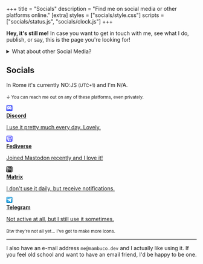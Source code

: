 +++
title = "Socials"
description = "Find me on social media or other platforms online."
[extra]
styles = ["socials/style.css"]
scripts = ["socials/status.js", "socials/clock.js"]
+++

**Hey, it's still me!** In case you want to get in touch with me, see what I do, publish, or say, this is the page you're looking for!

<details>
<summary>What about other Social Media?</summary>

I *do* have an account on Instagram, TikTok, X (Twitter), and other platforms. I just choose to not use them as I **don't** support the direction they're going. They were created for user entertainment, but now it's just bloated advertisement and propaganda. I prefer to be active on a platform where you can actually see interesting content.

There's also the fact that most big corp SNSs are grabbing a lot of data. And you know where all that data is going, right? While it seemed a joke a few years ago, it's been proved now that AI gets a lot of training data and it's not only from scientists but from **us** too. I then realised that I'm not gonna die if I don't follow the crowd.

I'm not surprised if ChatGPT answers correctly if you just go and ask him "Who's `<your fullname>`?".

<small>I'm still on some platforms like Mastodon, Discord and a few more. Take a look below! ↓</small>

</details>

## Socials

In Rome it's currently <time id="clock"><noscript>NO:JS</noscript></time> <small>(UTC+1)</small> and I'm <span id="online-indicator"><noscript>N/A</noscript></span>.

<small>↓ You can reach me out on any of these platforms, even privately.</small>

<div class="icon-grid">

<a href="https://discord.com/users/604790617138266149/">
    <img alt="Pixel art Discord icon" class="transparent no-hover pixels drop-shadow icon" src="icons/discord.png" />
    <div class="details">
        <strong>Discord</strong>
        <p>I use it pretty much every day. Lovely.</p>
    </div>
</a>

<a href="https://wetdry.world/@mambuco/">
    <img alt="Pixel art Mastodon icon" class="transparent no-hover pixels drop-shadow icon" src="icons/mastodon.png" />
    <div class="details">
        <strong>Fediverse</strong>
        <p>Joined Mastodon recently and I love it!</p>
    </div>
</a>

<a href="https://matrix.to/#/@mambuco:envs.net/">
    <img alt="Pixel art Matrix.org icon" class="transparent no-hover pixels drop-shadow icon" src="icons/matrix.png" />
    <div class="details">
        <strong>Matrix</strong>
        <p>I don't use it daily, but receive notifications.
    </div>
</a>

<a href="https://t.me/mambucodev/">
    <img alt="Pixel art Telegram icon" class="transparent no-hover pixels drop-shadow icon" src="icons/telegram.png" />
    <div class="details">
        <strong>Telegram</strong>
        <p>Not active at all, but I still use it sometimes.</p>
    </div>
</a>

</div>

<small>Btw they're not all yet... I've got to make more icons.</small>

---

I also have an e-mail address `me@mambuco.dev` and I actually like using it. If you feel old school and want to have an email friend, I'd be happy to be one.
